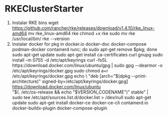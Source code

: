 # RKEClusterStarter
1. Instalar RKE bins
  wget https://github.com/rancher/rke/releases/download/v1.4.10/rke_linux-amd64
  mv rke_linux-amd64 rke
  chmod +x rke
  sudo mv rke /usr/local/bin/
  rke --version
2. Instalar docker
   for pkg in docker.io docker-doc docker-compose podman-docker containerd runc; do sudo apt-get remove $pkg; done
  sudo apt-get update
  sudo apt-get install ca-certificates curl gnupg
  sudo install -m 0755 -d /etc/apt/keyrings
  curl -fsSL https://download.docker.com/linux/ubuntu/gpg | sudo gpg --dearmor -o /etc/apt/keyrings/docker.gpg
  sudo chmod a+r /etc/apt/keyrings/docker.gpg
  echo \
    "deb [arch="$(dpkg --print-architecture)" signed-by=/etc/apt/keyrings/docker.gpg] https://download.docker.com/linux/ubuntu \
    "$(. /etc/os-release && echo "$VERSION_CODENAME")" stable" | \
    sudo tee /etc/apt/sources.list.d/docker.list > /dev/null
  sudo apt-get update
  sudo apt-get install docker-ce docker-ce-cli containerd.io docker-buildx-plugin docker-compose-plugin
